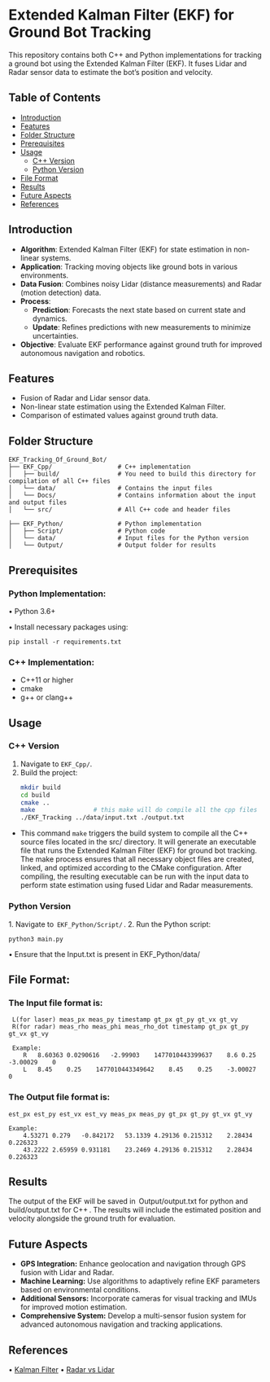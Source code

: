 # Extended Kalman Filter (EKF) for Ground Bot Tracking

This repository contains both C++ and Python implementations for tracking a ground bot using the Extended Kalman Filter (EKF). It fuses Lidar and Radar sensor data to estimate the bot’s position and velocity.

## Table of Contents
- [Introduction](#introduction)
- [Features](#features)
- [Folder Structure](#folder-structure)
- [Prerequisites](#prerequisites)
- [Usage](#usage)
  - [C++ Version](#c-version)
  - [Python Version](#python-version)
- [File Format](#file-format)
- [Results](#results)
- [Future Aspects](#future-aspects)
- [References](#references)

## Introduction

- **Algorithm**: Extended Kalman Filter (EKF) for state estimation in non-linear systems.
- **Application**: Tracking moving objects like ground bots in various environments.
- **Data Fusion**: Combines noisy Lidar (distance measurements) and Radar (motion detection) data.
- **Process**: 
  - **Prediction**: Forecasts the next state based on current state and dynamics.
  - **Update**: Refines predictions with new measurements to minimize uncertainties.
- **Objective**: Evaluate EKF performance against ground truth for improved autonomous navigation and robotics.


## Features
- Fusion of Radar and Lidar sensor data.
- Non-linear state estimation using the Extended Kalman Filter.
- Comparison of estimated values against ground truth data.
  
## Folder Structure
    
    EKF_Tracking_Of_Ground_Bot/
    ├── EKF_Cpp/                  # C++ implementation
    │   ├── build/                # You need to build this directory for compilation of all C++ files
    │   └── data/                 # Contains the input files
    │   └── Docs/                 # Contains information about the input and output files
    │   └── src/                  # All C++ code and header files
    
    ├── EKF_Python/               # Python implementation
    │   ├── Script/               # Python code
    │   └── data/                 # Input files for the Python version
    │   └── Output/               # Output folder for results

## Prerequisites

### Python Implementation:
•⁠  ⁠Python 3.6+

•⁠  ⁠Install necessary packages using:
 
    pip install -r requirements.txt


### C++ Implementation:
- C++11 or higher
- cmake
- g++ or clang++

## Usage

### C++ Version
1. Navigate to `EKF_Cpp/`.
2. Build the project:
   ```bash
   mkdir build
   cd build
   cmake ..
   make                # this make will do compile all the cpp files
   ./EKF_Tracking ../data/input.txt ./output.txt

- This command `make` triggers the build system to compile all the C++ source files located in the src/ directory. It will generate an executable file that runs the Extended Kalman Filter (EKF) for ground bot tracking. The make process ensures that all necessary object files are created, linked, and optimized according to the CMake configuration. After compiling, the resulting executable can be run with the input data to perform state estimation using fused Lidar and Radar measurements.

 ### Python Version
1.⁠ ⁠Navigate to ⁠ `EKF_Python/Script/` ⁠.
2.⁠ ⁠Run the Python script:
    
    python3 main.py
•⁠  ⁠Ensure that the Input.txt is present in EKF_Python/data/

## File Format:
### The Input file format is:
     L(for laser) meas_px meas_py timestamp gt_px gt_py gt_vx gt_vy
     R(for radar) meas_rho meas_phi meas_rho_dot timestamp gt_px gt_py gt_vx gt_vy

     Example:
        R	8.60363	0.0290616	-2.99903	1477010443399637	8.6	0.25	-3.00029	0
        L	8.45	0.25	1477010443349642	8.45	0.25	-3.00027	0
### The Output file format is:
    est_px est_py est_vx est_vy meas_px meas_py gt_px gt_py gt_vx gt_vy

    Example:
        4.53271	0.279	-0.842172	53.1339	4.29136	0.215312	2.28434	0.226323
        43.2222	2.65959	0.931181	23.2469	4.29136	0.215312	2.28434	0.226323

## Results
The output of the EKF will be saved in ⁠ Output/output.txt for python and build/output.txt for C++ ⁠. The results will include the estimated position and velocity alongside the ground truth for evaluation.

## Future Aspects
- **GPS Integration:** Enhance geolocation and navigation through GPS fusion with Lidar and Radar.
- **Machine Learning:** Use algorithms to adaptively refine EKF parameters based on environmental conditions.
- **Additional Sensors:** Incorporate cameras for visual tracking and IMUs for improved motion estimation.
- **Comprehensive System:** Develop a multi-sensor fusion system for advanced autonomous navigation and tracking applications.

## References
•⁠  ⁠[Kalman Filter](https://en.wikipedia.org/wiki/Kalman_filter)
•⁠  ⁠[Radar vs Lidar](https://spectrum.ieee.org/radar-vs-lidar)
